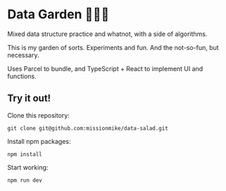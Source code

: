 # Data Garden 🌱🍄🌼

Mixed data structure practice and whatnot, with a side of algorithms.

This is my garden of sorts. Experiments and fun. And the not-so-fun, but necessary.

Uses Parcel to bundle, and TypeScript + React to implement UI and functions.

## Try it out!

Clone this repository:

```
git clone git@github.com:missionmike/data-salad.git
```

Install npm packages:

```
npm install
```

Start working:

```
npm run dev
```
